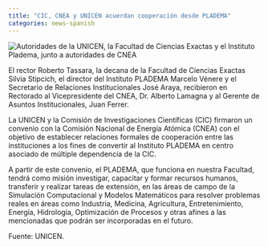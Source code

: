 ```yaml
---
title: "CIC, CNEA y UNICEN acuerdan cooperación desde PLADEMA"
categories: news-spanish
---
```


<div class="image-post-container">
    <img src="https://www.exa.unicen.edu.ar/sites/default/files/styles/imagen_en_nodo/public/whatsapp_image_2019-10-23_at_14.48.31_2.jpg?itok=TRMRuLGk" title="Autoridades de la UNICEN, la Facultad de Ciencias Exactas y el Instituto Pladema, junto a autoridades de CNEA" />
</div>

El rector Roberto Tassara, la decana de la Facultad de Ciencias Exactas Silvia Stipcich, el director del Instituto PLADEMA Marcelo Vénere y el Secretario de Relaciones Institucionales José Araya, recibieron en Rectorado al Vicepresidente del CNEA, Dr. Alberto Lamagna y al Gerente de Asuntos Institucionales, Juan Ferrer.
 
La UNICEN y la Comisión de Investigaciones Científicas (CIC) firmaron un convenio con la Comisión Nacional de Energía Atómica (CNEA) con el objetivo de establecer relaciones formales de cooperación entre las instituciones a los fines de convertir al Instituto PLADEMA en centro asociado de múltiple dependencia de la CIC.
 
A partir de este convenio, el PLADEMA, que funciona en nuestra Facultad, tendrá como misión investigar, capacitar y formar recursos humanos, transferir y realizar tareas de extensión, en las áreas de campo de la Simulación Computacional y Modelos Matemáticos para resolver problemas reales en áreas como Industria, Medicina, Agricultura, Entretenimiento, Energía, Hidrología, Optimización de Procesos y otras afines a las mencionadas que podrán ser incorporadas en el futuro.

Fuente: UNICEN.